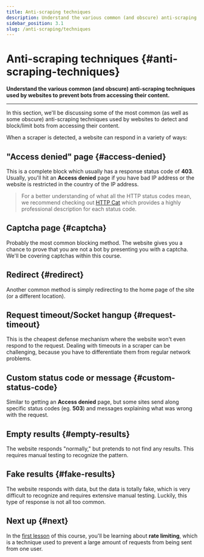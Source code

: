 ```yaml
---
title: Anti-scraping techniques
description: Understand the various common (and obscure) anti-scraping techniques used by websites to prevent bots from accessing their content.
sidebar_position: 3.1
slug: /anti-scraping/techniques
---
```


# Anti-scraping techniques {#anti-scraping-techniques}

**Understand the various common (and obscure) anti-scraping techniques used by websites to prevent bots from accessing their content.**

---

In this section, we'll be discussing some of the most common (as well as some obscure) anti-scraping techniques used by websites to detect and block/limit bots from accessing their content.

When a scraper is detected, a website can respond in a variety of ways:

## "Access denied" page {#access-denied}

This is a complete block which usually has a response status code of **403**. Usually, you'll hit an **Access denied** page if you have bad IP address or the website is restricted in the country of the IP address.

> For a better understanding of what all the HTTP status codes mean, we recommend checking out [HTTP Cat](https://http.cat/) which provides a highly professional description for each status code.

## Captcha page {#captcha}

Probably the most common blocking method. The website gives you a chance to prove that you are not a bot by presenting you with a captcha. We'll be covering captchas within this course.

## Redirect {#redirect}

Another common method is simply redirecting to the home page of the site (or a different location).

## Request timeout/Socket hangup {#request-timeout}

This is the cheapest defense mechanism where the website won't even respond to the request. Dealing with timeouts in a scraper can be challenging, because you have to differentiate them from regular network problems.

## Custom status code or message {#custom-status-code}

Similar to getting an **Access denied** page, but some sites send along specific status codes (eg. **503**) and messages explaining what was wrong with the request.

## Empty results {#empty-results}

The website responds "normally," but pretends to not find any results. This requires manual testing to recognize the pattern.

## Fake results {#fake-results}

The website responds with data, but the data is totally fake, which is very difficult to recognize and requires extensive manual testing. Luckily, this type of response is not all too common.

## Next up {#next}

In the [first lesson](./rate_limiting.md) of this course, you'll be learning about **rate limiting**, which is a technique used to prevent a large amount of requests from being sent from one user.
